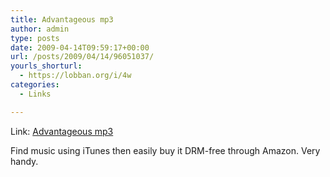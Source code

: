 ```yaml
---
title: Advantageous mp3
author: admin
type: posts
date: 2009-04-14T09:59:17+00:00
url: /posts/2009/04/14/96051037/
yourls_shorturl:
  - https://lobban.org/i/4w
categories:
  - Links

---
```

Link: [Advantageous mp3][1]

Find music using iTunes then easily buy it DRM-free through Amazon. Very handy.

 [1]: http://www.advantageousmp3.com/mac/